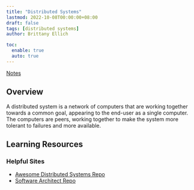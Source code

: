 ```yaml
---
title: "Distributed Systems"
lastmod: 2022-10-08T00:00:00+08:00
draft: false
tags: [distributed systems]
author: Brittany Ellich

toc:
  enable: true
  auto: true
---
```


[Notes](../../notes)

## Overview

A distributed system is a network of computers that are working together towards a common goal, appearing to the end-user as a single computer. The computers are peers, working together to make the system more tolerant to failures and more available.

## Learning Resources

### Helpful Sites

* [Awesome Distributed Systems Repo](https://github.com/theanalyst/awesome-distributed-systems)
* [Software Architect Repo](https://github.com/justinamiller/SoftwareArchitect)
